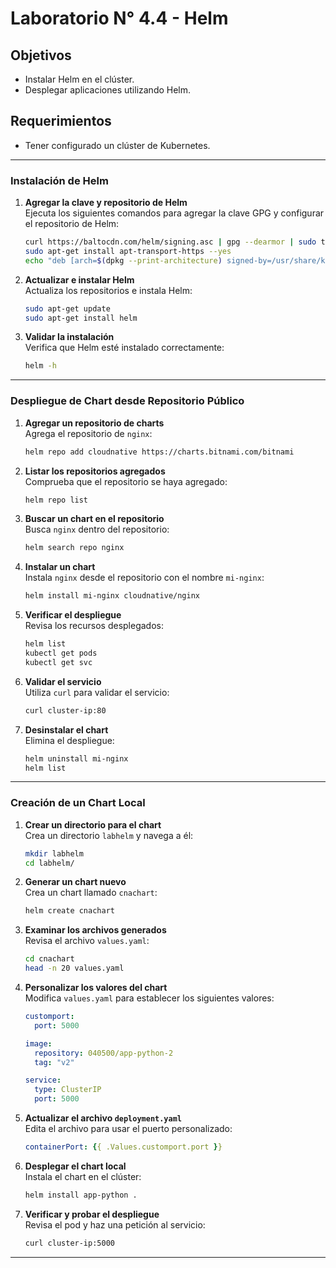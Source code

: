 # Laboratorio N° 4.4 - Helm

## Objetivos
- Instalar Helm en el clúster.
- Desplegar aplicaciones utilizando Helm.

## Requerimientos
- Tener configurado un clúster de Kubernetes.

---

### Instalación de Helm

1. **Agregar la clave y repositorio de Helm**  
   Ejecuta los siguientes comandos para agregar la clave GPG y configurar el repositorio de Helm:
   ```bash
   curl https://baltocdn.com/helm/signing.asc | gpg --dearmor | sudo tee /usr/share/keyrings/helm.gpg > /dev/null
   sudo apt-get install apt-transport-https --yes
   echo "deb [arch=$(dpkg --print-architecture) signed-by=/usr/share/keyrings/helm.gpg] https://baltocdn.com/helm/stable/debian/ all main" | sudo tee /etc/apt/sources.list.d/helm-stable-debian.list
   ```

2. **Actualizar e instalar Helm**  
   Actualiza los repositorios e instala Helm:
   ```bash
   sudo apt-get update
   sudo apt-get install helm
   ```

3. **Validar la instalación**  
   Verifica que Helm esté instalado correctamente:
   ```bash
   helm -h
   ```

---

### Despliegue de Chart desde Repositorio Público

1. **Agregar un repositorio de charts**  
   Agrega el repositorio de `nginx`:
   ```bash
   helm repo add cloudnative https://charts.bitnami.com/bitnami
   ```

2. **Listar los repositorios agregados**  
   Comprueba que el repositorio se haya agregado:
   ```bash
   helm repo list
   ```

3. **Buscar un chart en el repositorio**  
   Busca `nginx` dentro del repositorio:
   ```bash
   helm search repo nginx
   ```

4. **Instalar un chart**  
   Instala `nginx` desde el repositorio con el nombre `mi-nginx`:
   ```bash
   helm install mi-nginx cloudnative/nginx
   ```

5. **Verificar el despliegue**  
   Revisa los recursos desplegados:
   ```bash
   helm list
   kubectl get pods
   kubectl get svc
   ```

6. **Validar el servicio**  
   Utiliza `curl` para validar el servicio:
   ```bash
   curl cluster-ip:80
   ```

7. **Desinstalar el chart**  
   Elimina el despliegue:
   ```bash
   helm uninstall mi-nginx
   helm list
   ```

---

### Creación de un Chart Local

1. **Crear un directorio para el chart**  
   Crea un directorio `labhelm` y navega a él:
   ```bash
   mkdir labhelm
   cd labhelm/
   ```

2. **Generar un chart nuevo**  
   Crea un chart llamado `cnachart`:
   ```bash
   helm create cnachart
   ```

3. **Examinar los archivos generados**  
   Revisa el archivo `values.yaml`:
   ```bash
   cd cnachart
   head -n 20 values.yaml
   ```

4. **Personalizar los valores del chart**  
   Modifica `values.yaml` para establecer los siguientes valores:
   ```yaml
   customport:
     port: 5000

   image:
     repository: 040500/app-python-2
     tag: "v2"

   service:
     type: ClusterIP
     port: 5000
   ```

5. **Actualizar el archivo `deployment.yaml`**  
   Edita el archivo para usar el puerto personalizado:
   ```yaml
   containerPort: {{ .Values.customport.port }}
   ```

6. **Desplegar el chart local**  
   Instala el chart en el clúster:
   ```bash
   helm install app-python .
   ```

7. **Verificar y probar el despliegue**  
   Revisa el pod y haz una petición al servicio:
   ```bash
   curl cluster-ip:5000
   ```

---
